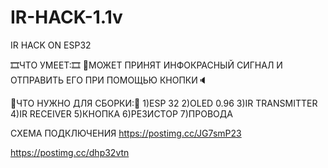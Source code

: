 # IR-HACK-1.1v
IR HACK ON ESP32 

🎞ЧТО УМЕЕТ:🎞
🔎МОЖЕТ ПРИНЯТ ИНФОКРАСНЫЙ СИГНАЛ И ОТПРАВИТЬ ЕГО ПРИ ПОМОЩЬЮ КНОПКИ🔈

🧧ЧТО НУЖНО ДЛЯ СБОРКИ:🧧
1)ESP 32
2)OLED 0.96
3)IR TRANSMITTER
4)IR RECEIVER
5)КНОПКА 
6)РЕЗИСТОР
7)ПРОВОДА

CХЕМА ПОДКЛЮЧЕНИЯ 
https://postimg.cc/JG7smP23

https://postimg.cc/dhp32vtn


